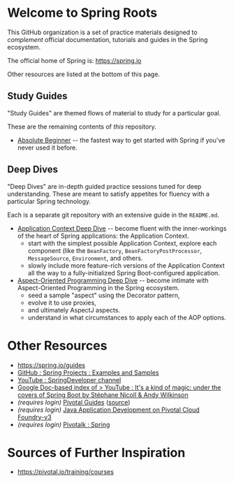 # Welcome to Spring Roots

This GitHub organization is a set of practice materials designed to _complement_ official documentation, tutorials and guides in the Spring ecosystem.

The official home of Spring is: https://spring.io

Other resources are listed at the bottom of this page.

## Study Guides

"Study Guides" are themed flows of material to study for a particular goal.

These are the remaining contents of _this_ repository.

- [Absolute Beginner](absolute-beginner) -- the fastest way to get started with Spring if you've never used it before.

## Deep Dives

"Deep Dives" are in-depth guided practice sessions tuned for deep understanding.  These are meant to satisfy appetites for fluency with a particular Spring technology.

Each is a separate git repository with an extensive guide in the `README.md`.

- [Application Context Deep Dive](https://github.com/spring-roots/application-context-deep-dive) -- become fluent with the inner-workings of the heart of Spring applications: the Application Context.
  - start with the simplest possible Application Context, explore each component (like the `BeanFactory`, `BeanFactoryPostProcessor`, `MessageSource`, `Environment`, and others.
  - slowly include more feature-rich versions of the Application Context all the way to a fully-initialized Spring Boot-configured application.
- [Aspect-Oriented Programming Deep Dive](https://github.com/spring-roots/aop-deep-dive) -- become intimate with Aspect-Oriented Programming in the Spring ecosystem.
  - seed a sample "aspect" using the Decorator pattern,
  - evolve it to use proxies,
  - and ultimately AspectJ aspects.
  - understand in what circumstances to apply each of the AOP options.

# Other Resources

- https://spring.io/guides
- [GitHub : Spring Projects : Examples and Samples](https://github.com/spring-projects?q=-samples%20OR%20-examples)
- [YouTube : SpringDeveloper channel](https://www.youtube.com/user/SpringSourceDev)
- [Google Doc-based index of > YouTube : It's a kind of magic: under the covers of Spring Boot by Stéphane Nicoll & Andy Wilkinson](https://docs.google.com/document/d/1sMsP2a72y2gxt6alBV8TjMckBND_m2YUi3wzknJoucw/edit?ts=58af79af)
- _(requires login)_ [Pivotal Guides](https://pivotal-guides.cfapps.io/frameworks/spring/) ([source](https://github.com/pivotal/pivotal-guides/tree/master/source/frameworks/spring))
- _(requires login)_ [Java Application Development on Pivotal Cloud Foundry-v3](https://docs.google.com/document/d/10Lpv1A_ZadnF0T46pvGTkPWwf0Br7VZ51HQ1du3hzsg/edit)
- _(requires login)_ [Pivotalk : Spring](https://www.pivotalk.io/c/products/spring/l/top)

# Sources of Further Inspiration

- https://pivotal.io/training/courses
